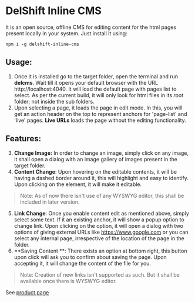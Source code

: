 # DelShift Inline CMS

It is an open source, offline CMS for editing content for the html pages present locally in your system. 
Just install it using:

    npm i -g delshift-inline-cms
 ## Usage:
1.   Once it is installed go to the target folder, open the terminal and run **delcms**.
  Wait till it opens your default browser with the URL http://localhost:4040.
  It will load the default page with pages list to select. As per the current build, it will only look for html files in its *root* folder; not inside the sub folders.
  2. Upon selecting a page, it loads the page in edit mode. In this, you will get an action header on the top to represent anchors for 'page-list' and 'live' pages. **Live URLs** loads the page without the editing functionality.
  ## Features:
  3. **Change Image:** In order to change an image, simply click on any image, it shall open a dialog with an image gallery of images present in the target folder. 
  4. **Content Change**: Upon hovering on the editable contents, it will be having a dashed border around it, this will highlight and easy to identify. Upon clicking on the element, it will make it editable. 
  > Note: As of now there isn't use of any WYSWYG editor, this shall be included in later version.
  5. **Link Change**: Once you enable content edit as mentioned above, simply select some text. If it an existing anchor, it will show a popup option to change link. Upon clicking on the option, it will open a dialog with two options of giving external URLs like https://www.google.com or you can select any internal page, irrespective of the location of the page in the folder.
  6. **Saving Content **:  There exists an option at bottom right, this button upon click will ask you to confirm about saving the page.  Upon accepting it, it will change the content of the file for you.
  > Note: Creation of new links isn't supported as such. But it shall be available once there is WYSWYG editor.

See [product page](https://sites.google.com/view/delshiftinline/home)